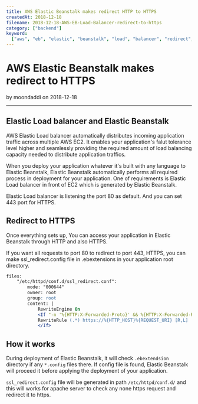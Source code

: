```yaml
---
title: AWS Elastic Beanstalk makes redirect HTTP to HTTPS
createdAt: 2018-12-18
filename: 2018-12-18-AWS-EB-Load-Balancer-redirect-to-https
category: ["backend"]
keyword:
  ["aws", "eb", "elastic", "beanstalk", "load", "balancer", "redirect", "https"]
---
```


# AWS Elastic Beanstalk makes redirect to HTTPS

by moondaddi on 2018-12-18

---

## Elastic Load balancer and Elastic Beanstalk

AWS Elastic Load balancer automatically distributes incoming application traffic across multiple AWS EC2. It enables your application's falut tolerance level higher and seamlessly providing the required amount of load balancing capacity needed to distribute application traffics.

When you deploy your application whatever it's built with any language to Elastic Beanstalk, Elastic Beanstalk automatically performs all required process in deployment for your application. One of requirements is Elastic Load balancer in front of EC2 which is generated by Elastic Beanstalk.

Elastic Load balancer is listening the port 80 as default. And you can set 443 port for HTTPS.

## Redirect to HTTPS

Once everything sets up, You can access your application in Elastic Beanstalk through HTTP and also HTTPS.

If you want all requests to port 80 to redirect to port 443, HTTPS, you can make ssl_redirect.config file in .ebextensions in your application root directory.

```apache
files:
    "/etc/httpd/conf.d/ssl_redirect.conf":
        mode: "000644"
        owner: root
        group: root
        content: |
            RewriteEngine On
            <If "-n '%{HTTP:X-Forwarded-Proto}' && %{HTTP:X-Forwarded-Proto} != 'https'">
            RewriteRule (.*) https://%{HTTP_HOST}%{REQUEST_URI} [R,L]
            </If>
```

## How it works

During deployment of Elastic Beanstalk, it will check `.ebextendsion` directory if any `*.config` files there. If config file is found, Elastic Beanstalk will proceed it before applying the deployment of your application.

`ssl_redirect.config` file will be generated in path `/etc/httpd/conf.d/` and this will works for apache server to check any none https request and redirect it to https.
